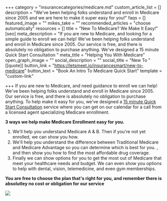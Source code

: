 +++
category = "insurancecategories/medicare.md"
custom_article_list = []
description = "We've been helping folks understand and enroll in Medicare since 2005 and we are here to make it super easy for you!"
faqs = []
featured_image = ""
mikes_take = ""
recommended_articles = "choose automatically"
resources = []
title = "New To Medicare? We Make It Easy!"
[seo]
meta_description = "If you are new to Medicare, and looking for a simple guide to enroll we can help! We've been helping folks understand and enroll in Medicare since 2005. Our service is free, and there is absolutely no obligation to purchase anything. We've designed a 15 minute Quick Start Consultation "
meta_title = "Helping You With Medicare"
open_graph_image = ""
social_description = ""
social_title = "New To "
[[quote]]
button_link = "https://letsmeet.io/insurancesmart/new-to-medicare"
button_text = "Book An Intro To Medicare Quick Start"
template = "custom-link"

+++
If you are new to Medicare, and need guidance to enroll we can help! We've been helping folks understand and enroll in Medicare since 2005. Our service is free, and there is absolutely no obligation to purchase anything. To help make it easy for you, we've designed a [15 minute Quick Start Consultation](https://letsmeet.io/insurancesmart/new-to-medicare "New To Medicare Quick Start Consultation") service where you can get on our calendar for a call from a licensed agent specializing Medicare enrollment.

**3 ways we help make Medicare Enrollment easy for you.**

1. We'll help you understand Medicare A & B. Then if you're not yet enrolled, we can show you how.
2. We'll help you understand the difference between Traditional Medicare and Medicare Advantage so you can determine which is best for you. , and then show you how to find the most affordable drug coverage.
3. Finally we can show options for you to get the most out of Medicare that meet your healthcare needs and budget. We can even show you options to help with dental, vision, telemedicine, and even gym memberships.

**You are free to choose the plan that's right for you, and remember there is absolutley no cost or obligation for our service**

[![](https://res.cloudinary.com/modii/v1612839179/insurancesmart/Medicare_What_s_Covered_App_For_Ipad_mhimfe.jpg)](https://apps.apple.com/us/app/whats-covered/id1444143600 "Understanding Medicare Apple App")